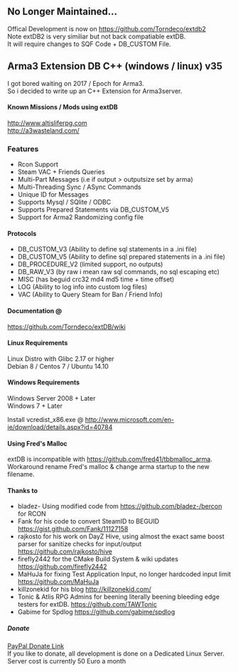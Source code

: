 ## No Longer Maintained...  
Offical Development is now on https://github.com/Torndeco/extdb2  
Note extDB2 is very similiar but not back compatiable extDB.  
It will require changes to SQF Code + DB_CUSTOM File.  


## Arma3 Extension DB  C++ (windows / linux)   v35 

I got bored waiting on 2017 / Epoch for Arma3.  
So i decided to write up an C++ Extension for Arma3server.


#### Known Missions / Mods using extDB
http://www.altisliferpg.com  
http://a3wasteland.com/


### Features

 - Rcon Support
 - Steam VAC + Friends Queries
 - Multi-Part Messages (i.e if output > outputsize set by arma)
 - Multi-Threading Sync / ASync Commands
 - Unique ID for Messages
 - Supports Mysql / SQlite / ODBC
 - Supports Prepared Statements via DB_CUSTOM_V5
 - Support for Arma2 Randomizing config file


#### Protocols

 - DB_CUSTOM_V3 (Ability to define sql statements in a .ini file)
 - DB_CUSTOM_V5 (Ability to define sql prepared statements in a .ini file)
 - DB_PROCEDURE_V2 (limited support, no outputs)
 - DB_RAW_V3 (by raw i mean raw sql commands, no sql escaping etc)
 - MISC (has beguid crc32 md4 md5 time + time offset)
 - LOG (Ability to log info into custom log files)
 - VAC (Ability to Query Steam for Ban / Friend Info)


#### Documentation @  
https://github.com/Torndeco/extDB/wiki

#### Linux Requirements  
Linux Distro with Glibc 2.17 or higher  
Debian 8 / Centos 7 / Ubuntu 14.10  

#### Windows Requirements  
Windows Server 2008 + Later  
Windows 7 + Later  

Install vcredist_x86.exe @ http://www.microsoft.com/en-ie/download/details.aspx?id=40784  

 
#### Using Fred's Malloc
extDB is incompatible with https://github.com/fred41/tbbmalloc_arma.  
   Workaround rename Fred's malloc & change arma startup to the new filename.  

#### Thanks to

 - bladez- Using modified code from https://github.com/bladez-/bercon for RCON  
 - Fank for his code to convert SteamID to BEGUID https://gist.github.com/Fank/11127158
 - rajkosto for his work on DayZ Hive, using almost the exact same boost parser for sanitize checks for input/output https://github.com/rajkosto/hive  
 - firefly2442 for the CMake Build System & wiki updates https://github.com/firefly2442
 - MaHuJa for fixing Test Application Input, no longer hardcoded input limit https://github.com/MaHuJa
 - killzonekid for his blog http://killzonekid.com/
 - Tonic & Atlis RPG Admins for beening literally beening bleeding edge testers for extDB. https://github.com/TAWTonic
 - Gabime for Spdlog https://github.com/gabime/spdlog



##### Donate
[PayPal Donate Link](https://www.paypal.com/cgi-bin/webscr?cmd=_s-xclick&hosted_button_id=2SUEFTGABTAM2)  
If you like to donate, all development is done on a Dedicated Linux Server. Server cost is currently 50 Euro a month

